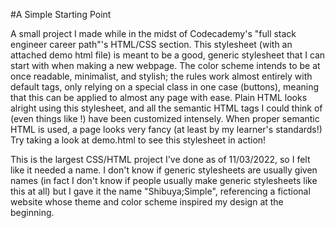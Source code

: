 #A Simple Starting Point

A small project I made while in the midst of Codecademy's "full stack engineer career path"'s HTML/CSS section. This stylesheet (with an attached demo html file) is meant to be a good, generic stylesheet that I can start with when making a new webpage. The color scheme intends to be at once readable, minimalist, and stylish; the rules work almost entirely with default tags, only relying on a special class in one case (buttons), meaning that this can be applied to almost any page with ease. Plain HTML looks alright using this stylesheet, and all the semantic HTML tags I could think of (even things like <time>!) have been customized intensely. When proper semantic HTML is used, a page looks very fancy (at least by my learner's standards!) Try taking a look at demo.html to see this stylesheet in action!


This is the largest CSS/HTML project I've done as of 11/03/2022, so I felt like it needed a name. I don't know if generic stylesheets are usually given names (in fact I don't know if people usually make generic stylesheets like this at all) but I gave it the name "Shibuya;Simple", referencing a fictional website whose theme and color scheme inspired my design at the beginning.